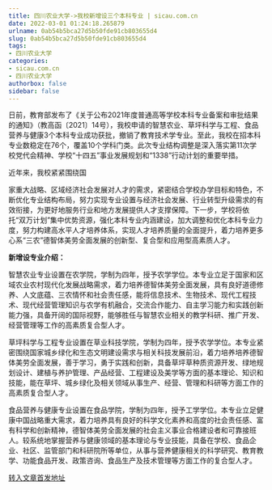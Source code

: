 ```yaml
---
title: 四川农业大学->我校新增设三个本科专业 | sicau.com.cn
date: 2022-03-01 01:24:18.265879
urlname: 0ab54b5bca27d5b50fde91cb803655d4
slug: 0ab54b5bca27d5b50fde91cb803655d4
tags: 
- 四川农业大学
categories:
- sicau.com.cn
- 四川农业大学
authorbox: false
sidebar: false
---
```

日前，教育部发布了《关于公布2021年度普通高等学校本科专业备案和审批结果的通知》（教高函〔2021〕14号），我校申请的智慧农业、草坪科学与工程、食品营养与健康3个本科专业成功获批，撤销了教育技术学专业。至此，我校在招本科专业数稳定在76个，覆盖10个学科门类。此次专业结构调整是深入落实第11次学校党代会精神、学校“十四五”事业发展规划和“1338”行动计划的重要举措。

近年来，我校紧紧围绕国
<!--more-->
家重大战略、区域经济社会发展对人才的需求，紧密结合学校办学目标和特色，不断优化专业结构布局，努力实现专业设置与经济社会发展、行业转型升级需求的有效衔接，为更好地服务行业和地方发展提供人才支撑保障。下一步，学校将依托“双万计划”集中优势资源，强化本科专业内涵建设，加大调整和优化本科专业力度，努力构建高水平人才培养体系，实现人才培养质量的全面提升，着力培养更多心系“三农”德智体美劳全面发展的创新型、复合型和应用型高素质人才。

**新增设专业介绍：**

智慧农业专业设置在农学院，学制为四年，授予农学学位。本专业立足于国家和区域农业农村现代化发展战略需求，着力培养德智体美劳全面发展，具有良好道德修养、人文底蕴、三农情怀和社会责任感，能将信息技术、生物技术、现代工程技术、现代经营管理知识与农学有机融合，交流合作能力、自主学习能力和实践创新能力强，具备开阔的国际视野，能够胜任与智慧农业相关的教学科研、推广开发、经营管理等工作的高素质复合型人才。

草坪科学与工程专业设置在草业科技学院，学制为四年，授予农学学位。本专业紧密围绕国家城乡绿化和生态文明建设需求与相关科技发展前沿，着力培养培养德智体美劳全面发展，善于学习，勇于实践和创新，具备草坪草种质资源开发、绿地规划设计、建植与养护管理、产品经营、工程建设及美学等方面的基本理论、知识和技能，能在草坪、城乡绿化及相关领域从事生产、经营、管理和科研等方面工作的高素质复合型人才。

食品营养与健康专业设置在食品学院，学制为四年，授予工学学位。本专业立足健康中国战略重大需求，着力培养具有良好的科学文化素养和高度的社会责任感、富有科学和创新精神，德智体美劳全面发展的社会主义事业合格建设者和可靠接班人。较系统地掌握营养与健康领域的基本理论与专业技能，具备在学校、食品企业、社区、监管部门和科研院所等单位，从事与营养健康相关的科学研究、教育教学、功能食品开发、政策咨询、食品生产及技术管理等方面工作的复合型人才。



[转入文章首发地址](https://news.sicau.edu.cn/info/1078/66798.htm)